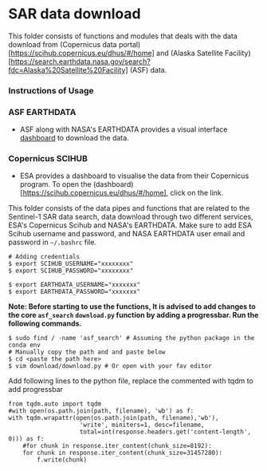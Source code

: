 # SAR data download

This folder consists of functions and modules that deals with the data download from (Copernicus data portal)[https://scihub.copernicus.eu/dhus/#/home] and (Alaska Satellite Facility)[https://search.earthdata.nasa.gov/search?fdc=Alaska%20Satellite%20Facility] (ASF) data.

### Instructions of Usage

### ASF EARTHDATA
* ASF along with NASA's EARTHDATA provides a visual interface [dashboard](https://search.earthdata.nasa.gov/search?fdc=Alaska%20Satellite%20Facility) to download the data.

### Copernicus SCIHUB
* ESA provides a dashboard to visualise the data from their Copernicus program. To open the (dashboard)[https://scihub.copernicus.eu/dhus/#/home], click on the link.

This folder consists of the data pipes and functions that are related to the Sentinel-1 SAR data search, data download through two different services, ESA's Copernicus Scihub and NASA's EARTHDATA. Make sure to add ESA Scihub username and password, and NASA EARTHDATA user email and password in `~/.bashrc` file.
```
# Adding credentials
$ export SCIHUB_USERNAME="xxxxxxxx"
$ export SCIHUB_PASSWORD="xxxxxxxx"

$ export EARTHDATA_USERNAME="xxxxxxx"
$ export EARTHDATA_PASSWORD="xxxxxxx"
```

**Note: Before starting to use the functions, It is advised to add changes to the core `asf_search` `download.py` function by adding a progressbar. Run the following commands.**
```
$ sudo find / -name 'asf_search' # Assuming the python package in the conda env
# Manually copy the path and and paste below
$ cd <paste the path here>
$ vim download/download.py # Or open with your fav editor
```
Add following lines to the python file, replace the commented with tqdm to add progressbar
```
from tqdm.auto import tqdm
#with open(os.path.join(path, filename), 'wb') as f:
with tqdm.wrapattr(open(os.path.join(path, filename),'wb'), 
                    'write', miniters=1, desc=filename,
                    total=int(response.headers.get('content-length', 0))) as f:
    #for chunk in response.iter_content(chunk_size=8192):
    for chunk in response.iter_content(chunk_size=31457280):
        f.write(chunk)
``` 